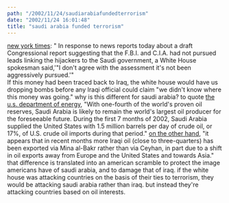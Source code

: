 ```yaml
---
path: "/2002/11/24/saudiarabiafundedterrorism" 
date: "2002/11/24 16:01:48" 
title: "saudi arabia funded terrorism" 
---
```

<a href="http://www.nytimes.com/2002/11/24/international/middleeast/24ENVO.html?ex=1038805200&amp;en=20da045f1e8d80c0&amp;ei=5062">new york times</a>: " In response to news reports today about a draft Congressional report suggesting that the F.B.I. and C.I.A. had not pursued leads linking the hijackers to the Saudi government, a White House spokesman said,'"I don't agree with the assessment it's not been aggressively pursued.'"<br>If this money had been traced back to Iraq, the white house would have us dropping bombs before any Iraqi official could claim "we didn't know where this money was going." why is this different for saudi arabia? to quote <a href="http://www.eia.doe.gov/emeu/cabs/saudi.html">the u.s. department of energy</a>, "With one-fourth of the world's proven oil reserves, Saudi Arabia is likely to remain the world's largest oil producer for the foreseeable future. During the first 7 months of 2002, Saudi Arabia supplied the United States with 1.5 million barrels per day of crude oil, or 17%, of U.S. crude oil imports during that period." <a href="http://www.eia.doe.gov/emeu/cabs/iraq.html">on the other hand</a>, "it appears that in recent months more Iraqi oil (close to three-quarters) has been exported via Mina al-Bakr rather than via Ceyhan, in part due to a shift in oil exports away from Europe and the United States and towards Asia."<br>that difference is translated into an american scramble to protect the image americans have of saudi arabia, and to damage that of iraq. if the white house was attacking countries on the basis of their ties to terrorism, they would be attacking saudi arabia rather than iraq. but instead they're attacking countries based on oil interests.